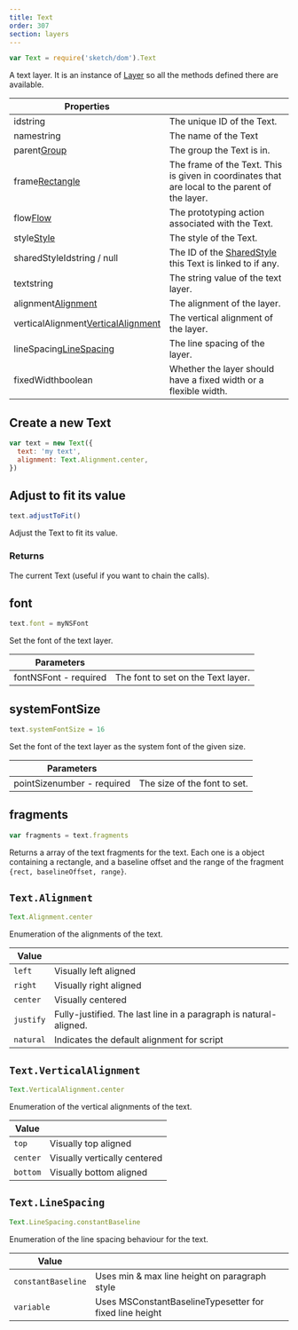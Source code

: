 ```yaml
---
title: Text
order: 307
section: layers
---
```


```javascript
var Text = require('sketch/dom').Text
```

A text layer. It is an instance of [Layer](#layer) so all the methods defined there are available.

| Properties                                                                             |                                                                                                |
| -------------------------------------------------------------------------------------- | ---------------------------------------------------------------------------------------------- |
| id<span class="arg-type">string</span>                                                 | The unique ID of the Text.                                                                     |
| name<span class="arg-type">string</span>                                               | The name of the Text                                                                           |
| parent<span class="arg-type">[Group](#group)</span>                                    | The group the Text is in.                                                                      |
| frame<span class="arg-type">[Rectangle](#rectangle)</span>                             | The frame of the Text. This is given in coordinates that are local to the parent of the layer. |
| flow<span class="arg-type">[Flow](#flow)</span>                                        | The prototyping action associated with the Text.                                               |
| style<span class="arg-type">[Style](#style)</span>                                     | The style of the Text.                                                                         |
| sharedStyleId<span class="arg-type">string / null</span>                               | The ID of the [SharedStyle](#sharedstyle) this Text is linked to if any.                       |
| text<span class="arg-type">string</span>                                               | The string value of the text layer.                                                            |
| alignment<span class="arg-type">[Alignment](#textalignment)</span>                     | The alignment of the layer.                                                                    |
| verticalAlignment<span class="arg-type">[VerticalAlignment](#verticalalignment)</span> | The vertical alignment of the layer.                                                           |
| lineSpacing<span class="arg-type">[LineSpacing](#textlinespacing)</span>               | The line spacing of the layer.                                                                 |
| fixedWidth<span class="arg-type">boolean</span>                                        | Whether the layer should have a fixed width or a flexible width.                               |

## Create a new Text

```javascript
var text = new Text({
  text: 'my text',
  alignment: Text.Alignment.center,
})
```

## Adjust to fit its value

```javascript
text.adjustToFit()
```

Adjust the Text to fit its value.

### Returns

The current Text (useful if you want to chain the calls).

## font

```javascript
text.font = myNSFont
```

Set the font of the text layer.

| Parameters                                          |                                    |
| --------------------------------------------------- | ---------------------------------- |
| font<span class="arg-type">NSFont - required</span> | The font to set on the Text layer. |

## systemFontSize

```javascript
text.systemFontSize = 16
```

Set the font of the text layer as the system font of the given size.

| Parameters                                               |                              |
| -------------------------------------------------------- | ---------------------------- |
| pointSize<span class="arg-type">number - required</span> | The size of the font to set. |

## fragments

```javascript
var fragments = text.fragments
```

Returns a array of the text fragments for the text. Each one is a object containing a rectangle, and a baseline offset and the range of the fragment `{rect, baselineOffset, range}`.

## `Text.Alignment`

```javascript
Text.Alignment.center
```

Enumeration of the alignments of the text.

| Value     |                                                                   |
| --------- | ----------------------------------------------------------------- |
| `left`    | Visually left aligned                                             |
| `right`   | Visually right aligned                                            |
| `center`  | Visually centered                                                 |
| `justify` | Fully-justified. The last line in a paragraph is natural-aligned. |
| `natural` | Indicates the default alignment for script                        |

## `Text.VerticalAlignment`

```javascript
Text.VerticalAlignment.center
```

Enumeration of the vertical alignments of the text.

| Value    |                              |
| -------- | ---------------------------- |
| `top`    | Visually top aligned         |
| `center` | Visually vertically centered |
| `bottom` | Visually bottom aligned      |

## `Text.LineSpacing`

```javascript
Text.LineSpacing.constantBaseline
```

Enumeration of the line spacing behaviour for the text.

| Value              |                                                         |
| ------------------ | ------------------------------------------------------- |
| `constantBaseline` | Uses min & max line height on paragraph style           |
| `variable`         | Uses MSConstantBaselineTypesetter for fixed line height |
